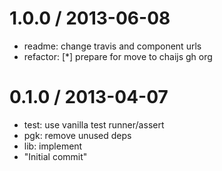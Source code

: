 
1.0.0 / 2013-06-08 
====

  * readme: change travis and component urls
  * refactor: [*] prepare for move to chaijs gh org

0.1.0 / 2013-04-07 
====

  * test: use vanilla test runner/assert
  * pgk: remove unused deps
  * lib: implement
  * "Initial commit"
